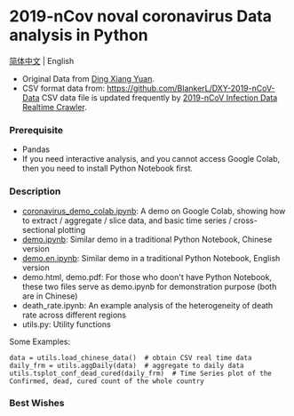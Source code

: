 # 2019-nCov noval coronavirus Data analysis in Python
[简体中文](README.cn.md) | English

* Original Data from [Ding Xiang Yuan](https://3g.dxy.cn/newh5/view/pneumonia).
* CSV format data from: https://github.com/BlankerL/DXY-2019-nCoV-Data CSV data file is updated frequently by [2019-nCoV Infection Data Realtime Crawler](https://github.com/BlankerL/DXY-2019-nCoV-Crawler).

### Prerequisite

* Pandas
* If you need interactive analysis, and you cannot access Google Colab, then you need to install Python Notebook first. 


### Description
* [coronavirus_demo_colab.ipynb](./src/coronavirus_demo_colab.ipynb): A demo on Google Colab, showing how to extract / aggregate / slice data, and basic time series / cross-sectional plotting
* [demo.ipynb](./src/demo.ipynb): Similar demo in a traditional Python Notebook, Chinese version
* [demo.en.ipynb](./src/demo.en.ipynb): Similar demo in a traditional Python Notebook, English version
* demo.html, demo.pdf: For those who doon't have Python Notebook, these two files serve as demo.ipynb for demonstration purpose (both are in Chinese)
* death_rate.ipynb: An example analysis of the heterogeneity of death rate across different regions
* utils.py: Utility functions

Some Examples:

```
data = utils.load_chinese_data()  # obtain CSV real time data
daily_frm = utils.aggDaily(data)  # aggregate to daily data
utils.tsplot_conf_dead_cured(daily_frm)  # Time Series plot of the Confirmed, dead, cured count of the whole country
```

### Best Wishes 
